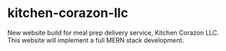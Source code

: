 # kitchen-corazon-llc
New website build for meal prep delivery service, Kitchen Corazon LLC. This website will implement a full MERN stack development.
